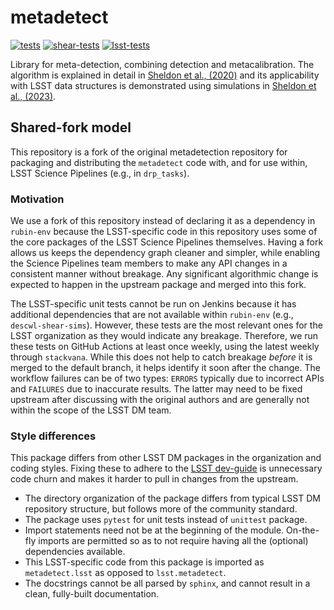 # metadetect

[![tests](https://github.com/lsst-dm/metadetect/actions/workflows/tests.yml/badge.svg?branch=lsst-dev)](https://github.com/lsst-dm/metadetect/actions/workflows/tests.yml)
[![shear-tests](https://github.com/lsst-dm/metadetect/actions/workflows/shear_test.yml/badge.svg?branch=lsst-dev)](https://github.com/lsst-dm/metadetect/actions/workflows/shear_test.yml)
[![lsst-tests](https://github.com/lsst-dm/metadetect/actions/workflows/lsst-tests.yml/badge.svg?branch=lsst-dev)](https://github.com/lsst-dm/metadetect/actions/workflows/lsst-tests.yml)

Library for meta-detection, combining detection and metacalibration.
The algorithm is explained in detail in [Sheldon et al., (2020)](https://ui.adsabs.harvard.edu/abs/2020ApJ...902..138S/abstract) and its applicability with LSST data structures is demonstrated using simulations in [Sheldon et al., (2023)](https://ui.adsabs.harvard.edu/abs/2023OJAp....6E..17S/abstract).

## Shared-fork model

This repository is a fork of the original metadetection repository for packaging and distributing the `metadetect` code with, and for use within, LSST Science Pipelines (e.g., in `drp_tasks`).

### Motivation

We use a fork of this repository instead of declaring it as a dependency in `rubin-env` because the LSST-specific code in this repository uses some of the core packages of the LSST Science Pipelines themselves.
Having a fork allows us keeps the dependency graph cleaner and simpler, while enabling the Science Pipelines
team members to make any API changes in a consistent manner without breakage.
Any significant algorithmic change is expected to happen in the upstream package and merged into this fork.

The LSST-specific unit tests cannot be run on Jenkins because it has additional dependencies that are not available within `rubin-env` (e.g., `descwl-shear-sims`).
However, these tests are the most relevant ones for the LSST organization as they would indicate any breakage.
Therefore, we run these tests on GitHub Actions at least once weekly, using the latest weekly through `stackvana`.
While this does not help to catch breakage _before_ it is merged to the default branch, it helps identify it
soon after the change.
The workflow failures can be of two types: `ERRORS` typically due to incorrect APIs and `FAILURES` due to inaccurate results.
The latter may need to be fixed upstream after discussing with the original authors and are generally not within the scope of the LSST DM team.

### Style differences

This package differs from other LSST DM packages in the organization and coding styles.
Fixing these to adhere to the [LSST dev-guide](https://developer.lsst.io/python/style.html) is unnecessary code churn and makes it harder to pull in changes from the upstream.


- The directory organization of the package differs from typical LSST DM repository structure, but follows more of the community standard.
- The package uses `pytest` for unit tests instead of `unittest` package.
- Import statements need not be at the beginning of the module. On-the-fly imports are permitted so as to
not require having all the (optional) dependencies available.
- This LSST-specific code from this package is imported as `metadetect.lsst` as opposed to `lsst.metadetect`.
- The docstrings cannot be all parsed by `sphinx`, and cannot result in a clean, fully-built documentation.
